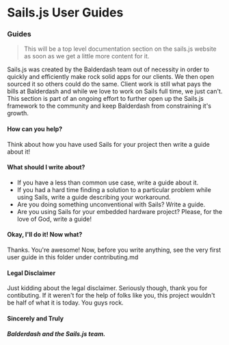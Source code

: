 # Sails.js User Guides
### Guides

> This will be a top level documentation section on the sails.js website as soon as we get a little more content for it.

Sails.js was created by the Balderdash team out of necessity in order to quickly and efficiently make rock solid apps for our clients.  We then open sourced it so others could do the same.  Client work is still what pays the bills at Balderdash and while we love to work on Sails full time, we just can't.  This section is part of an ongoing effort to further open up the Sails.js framework to the community and keep Balderdash from constraining it's growth.

#### How can you help?
Think about how you have used Sails for your project then write a guide about it!

#### What should I write about?
- If you have a less than common use case, write a guide about it.
- If you had a hard time finding a solution to a particular problem while using Sails, write a guide describing your workaround.
- Are you doing something unconventional with Sails?  Write a guide.  
- Are you using Sails for your embedded hardware project?  Please, for the love of God, write a guide!

#### Okay, I'll do it! Now what? 

Thanks.  You're awesome!  Now, before you write anything, see the very first user guide in this folder under contributing.md

#### Legal Disclaimer

Just kidding about the legal disclaimer.  Seriously though, thank you for contibuting.  If it weren't for the help of folks like you, this project wouldn't be half of what it is today.  You guys rock.

#### Sincerely and Truly
##### Balderdash and the Sails.js team.

<docmeta name="uniqueID" value="sailsUserGuides83838">
<docmeta name="displayName" value="User Submitted Guides">

